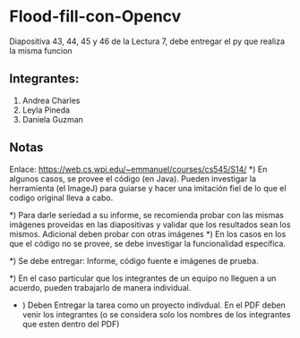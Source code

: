 # Flood-fill-con-Opencv
Diapositiva 43, 44, 45 y 46 de la Lectura 7, debe entregar el py que realiza la misma funcion


## Integrantes:

1. Andrea Charles
2. Leyla Pineda
3. Daniela Guzman


## Notas

Enlace: https://web.cs.wpi.edu/~emmanuel/courses/cs545/S14/
*) En algunos casos, se provee el código (en Java). Pueden investigar la herramienta (el ImageJ) para guiarse y hacer una imitación fiel de lo que el codigo original lleva a cabo.

*) Para darle seriedad a su informe, se recomienda probar con las mismas imágenes proveídas en las diapositivas y validar que los resultados sean los mismos. Adicional deben probar con otras imágenes
*) En los casos en los que el código no se provee, se debe investigar la funcionalidad específica.

*) Se debe entregar: Informe, código fuente e imágenes de prueba.


*) En el caso particular que los integrantes de un equipo no lleguen a un acuerdo, pueden trabajarlo de manera individual.


* ) Deben Entregar la tarea como  un proyecto indivdual. En el PDF deben venir los integrantes (o se considera solo los nombres de los integrantes que esten dentro del PDF)

